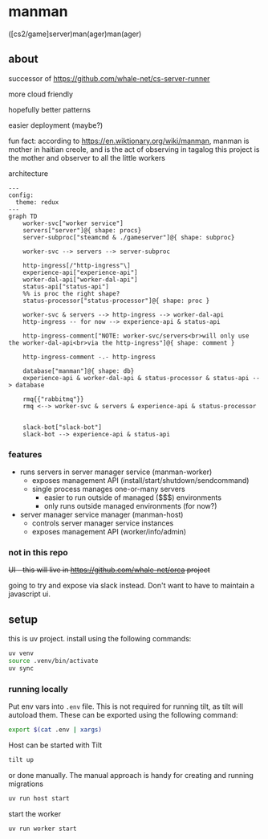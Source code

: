 # manman
([cs2/game]server)man(ager)man(ager)


## about

successor of https://github.com/whale-net/cs-server-runner

more cloud friendly

hopefully better patterns

easier deployment (maybe?)

fun fact: according to https://en.wiktionary.org/wiki/manman, manman is mother in haitian creole, and is the act of observing in tagalog
this project is the mother and observer to all the little workers

architecture
```mermaid
---
config:
  theme: redux
---
graph TD
    worker-svc["worker service"]
    servers["server"]@{ shape: procs}
    server-subproc["steamcmd & ./gameserver"]@{ shape: subproc}

    worker-svc --> servers --> server-subproc

    http-ingress[/"http-ingress"\]
    experience-api["experience-api"]
    worker-dal-api["worker-dal-api"]
    status-api["status-api"]
    %% is proc the right shape?
    status-processor["status-processor"]@{ shape: proc }

    worker-svc & servers --> http-ingress --> worker-dal-api
    http-ingress -- for now --> experience-api & status-api

    http-ingress-comment["NOTE: worker-svc/servers<br>will only use the worker-dal-api<br>via the http-ingress"]@{ shape: comment }

    http-ingress-comment -.- http-ingress

    database["manman"]@{ shape: db}
    experience-api & worker-dal-api & status-processor & status-api --> database

    rmq{{"rabbitmq"}}
    rmq <--> worker-svc & servers & experience-api & status-processor


    slack-bot["slack-bot"]
    slack-bot --> experience-api & status-api

```

### features

- runs servers in server manager service (manman-worker)
    - exposes management API (install/start/shutdown/sendcommand)
    - single process manages one-or-many servers
        - easier to run outside of managed ($$$) environments
        - only runs outside managed environments (for now?)
- server manager service manager (manman-host)
    - controls server manager service instances
    - exposes management API (worker/info/admin)

### not in this repo
~~UI - this will live in https://github.com/whale-net/orca project~~


going to try and expose via slack instead. Don't want to have to maintain a javascript ui.



## setup

this is uv project. install using the following commands:
```bash
uv venv
source .venv/bin/activate
uv sync
```


### running locally

Put env vars into `.env` file.
This is not required for running tilt, as tilt will autoload them.
These can be exported using the following command:
```bash
export $(cat .env | xargs)
```

Host can be started with Tilt
```bash
tilt up
```

or done manually.
The manual approach is handy for creating and running migrations
```bash
uv run host start
```

start the worker
```bash
uv run worker start
```
